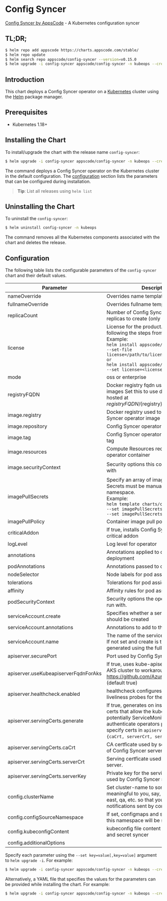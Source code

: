 # Config Syncer

[Config Syncer by AppsCode](https://github.com/kubeops/config-syncer) - A Kubernetes configuration syncer

## TL;DR;

```bash
$ helm repo add appscode https://charts.appscode.com/stable/
$ helm repo update
$ helm search repo appscode/config-syncer --version=v0.15.0
$ helm upgrade -i config-syncer appscode/config-syncer -n kubeops --create-namespace --version=v0.15.0
```

## Introduction

This chart deploys a Config Syncer operator on a [Kubernetes](http://kubernetes.io) cluster using the [Helm](https://helm.sh) package manager.

## Prerequisites

- Kubernetes 1.18+

## Installing the Chart

To install/upgrade the chart with the release name `config-syncer`:

```bash
$ helm upgrade -i config-syncer appscode/config-syncer -n kubeops --create-namespace --version=v0.15.0
```

The command deploys a Config Syncer operator on the Kubernetes cluster in the default configuration. The [configuration](#configuration) section lists the parameters that can be configured during installation.

> **Tip**: List all releases using `helm list`

## Uninstalling the Chart

To uninstall the `config-syncer`:

```bash
$ helm uninstall config-syncer -n kubeops
```

The command removes all the Kubernetes components associated with the chart and deletes the release.

## Configuration

The following table lists the configurable parameters of the `config-syncer` chart and their default values.

|              Parameter               |                                                                                                                                                       Description                                                                                                                                                        |                                                                                            Default                                                                                             |
|--------------------------------------|--------------------------------------------------------------------------------------------------------------------------------------------------------------------------------------------------------------------------------------------------------------------------------------------------------------------------|------------------------------------------------------------------------------------------------------------------------------------------------------------------------------------------------|
| nameOverride                         | Overrides name template                                                                                                                                                                                                                                                                                                  | <code>""</code>                                                                                                                                                                                |
| fullnameOverride                     | Overrides fullname template                                                                                                                                                                                                                                                                                              | <code>""</code>                                                                                                                                                                                |
| replicaCount                         | Number of Config Syncer operator replicas to create (only 1 is supported)                                                                                                                                                                                                                                                | <code>1</code>                                                                                                                                                                                 |
| license                              | License for the product. Get a license by following the steps from [here](https://license-issuer.appscode.com/). <br> Example: <br> `helm install appscode/panopticon \` <br> `--set-file license=/path/to/license/file` <br> `or` <br> `helm install appscode/panopticon \` <br> `--set license=<license file content>` | <code>""</code>                                                                                                                                                                                |
| mode                                 | oss or enterprise                                                                                                                                                                                                                                                                                                        | <code>oss</code>                                                                                                                                                                               |
| registryFQDN                         | Docker registry fqdn used to pull docker images Set this to use docker registry hosted at ${registryFQDN}/${registry}/${image}                                                                                                                                                                                           | <code>ghcr.io</code>                                                                                                                                                                           |
| image.registry                       | Docker registry used to pull Config Syncer operator image                                                                                                                                                                                                                                                                | <code>appscode</code>                                                                                                                                                                          |
| image.repository                     | Config Syncer operator container image                                                                                                                                                                                                                                                                                   | <code>config-syncer</code>                                                                                                                                                                     |
| image.tag                            | Config Syncer operator container image tag                                                                                                                                                                                                                                                                               | <code>""</code>                                                                                                                                                                                |
| image.resources                      | Compute Resources required by the operator container                                                                                                                                                                                                                                                                     | <code>{}</code>                                                                                                                                                                                |
| image.securityContext                | Security options this container should run with                                                                                                                                                                                                                                                                          | <code>{"allowPrivilegeEscalation":false,"capabilities":{"drop":["ALL"]},"readOnlyRootFilesystem":true,"runAsNonRoot":true,"runAsUser":65534,"seccompProfile":{"type":"RuntimeDefault"}}</code> |
| imagePullSecrets                     | Specify an array of imagePullSecrets. Secrets must be manually created in the namespace. <br> Example: <br> `helm template charts/config-syncer \` <br> `--set imagePullSecrets[0].name=sec0 \` <br> `--set imagePullSecrets[1].name=sec1`                                                                               | <code>[]</code>                                                                                                                                                                                |
| imagePullPolicy                      | Container image pull policy                                                                                                                                                                                                                                                                                              | <code>IfNotPresent</code>                                                                                                                                                                      |
| criticalAddon                        | If true, installs Config Syncer operator as critical addon                                                                                                                                                                                                                                                               | <code>false</code>                                                                                                                                                                             |
| logLevel                             | Log level for operator                                                                                                                                                                                                                                                                                                   | <code>3</code>                                                                                                                                                                                 |
| annotations                          | Annotations applied to operator deployment                                                                                                                                                                                                                                                                               | <code>{}</code>                                                                                                                                                                                |
| podAnnotations                       | Annotations passed to operator pod(s).                                                                                                                                                                                                                                                                                   | <code>{}</code>                                                                                                                                                                                |
| nodeSelector                         | Node labels for pod assignment                                                                                                                                                                                                                                                                                           | <code>{}</code>                                                                                                                                                                                |
| tolerations                          | Tolerations for pod assignment                                                                                                                                                                                                                                                                                           | <code>[]</code>                                                                                                                                                                                |
| affinity                             | Affinity rules for pod assignment                                                                                                                                                                                                                                                                                        | <code>{}</code>                                                                                                                                                                                |
| podSecurityContext                   | Security options the operator pod should run with.                                                                                                                                                                                                                                                                       | <code>{"fsGroup":65534}</code>                                                                                                                                                                 |
| serviceAccount.create                | Specifies whether a service account should be created                                                                                                                                                                                                                                                                    | <code>true</code>                                                                                                                                                                              |
| serviceAccount.annotations           | Annotations to add to the service account                                                                                                                                                                                                                                                                                | <code>{}</code>                                                                                                                                                                                |
| serviceAccount.name                  | The name of the service account to use. If not set and create is true, a name is generated using the fullname template                                                                                                                                                                                                   | <code>""</code>                                                                                                                                                                                |
| apiserver.securePort                 | Port used by Config Syncer server                                                                                                                                                                                                                                                                                        | <code>"8443"</code>                                                                                                                                                                            |
| apiserver.useKubeapiserverFqdnForAks | If true, uses kube-apiserver FQDN for AKS cluster to workaround https://github.com/Azure/AKS/issues/522 (default true)                                                                                                                                                                                                   | <code>true</code>                                                                                                                                                                              |
| apiserver.healthcheck.enabled        | healthcheck configures the readiness and liveliness probes for the operator pod.                                                                                                                                                                                                                                         | <code>false</code>                                                                                                                                                                             |
| apiserver.servingCerts.generate      | If true, generates on install/upgrade the certs that allow the kube-apiserver (and potentially ServiceMonitor) to authenticate operators pods. Otherwise specify certs in `apiserver.servingCerts.{caCrt, serverCrt, serverKey}`.                                                                                        | <code>true</code>                                                                                                                                                                              |
| apiserver.servingCerts.caCrt         | CA certficate used by serving certificate of Config Syncer server.                                                                                                                                                                                                                                                       | <code>""</code>                                                                                                                                                                                |
| apiserver.servingCerts.serverCrt     | Serving certficate used by Config Syncer server.                                                                                                                                                                                                                                                                         | <code>""</code>                                                                                                                                                                                |
| apiserver.servingCerts.serverKey     | Private key for the serving certificate used by Config Syncer server.                                                                                                                                                                                                                                                    | <code>""</code>                                                                                                                                                                                |
| config.clusterName                   | Set cluster-name to something meaningful to you, say, prod, prod-us-east, qa, etc. so that you can distinguish notifications sent by config-syncer                                                                                                                                                                       | <code>unicorn</code>                                                                                                                                                                           |
| config.configSourceNamespace         | If set, configmaps and secrets from only this namespace will be synced                                                                                                                                                                                                                                                   | <code>""</code>                                                                                                                                                                                |
| config.kubeconfigContent             | kubeconfig file content for configmap and secret syncer                                                                                                                                                                                                                                                                  | <code>""</code>                                                                                                                                                                                |
| config.additionalOptions             |                                                                                                                                                                                                                                                                                                                          | <code>[]</code>                                                                                                                                                                                |


Specify each parameter using the `--set key=value[,key=value]` argument to `helm upgrade -i`. For example:

```bash
$ helm upgrade -i config-syncer appscode/config-syncer -n kubeops --create-namespace --version=v0.15.0 --set replicaCount=1
```

Alternatively, a YAML file that specifies the values for the parameters can be provided while
installing the chart. For example:

```bash
$ helm upgrade -i config-syncer appscode/config-syncer -n kubeops --create-namespace --version=v0.15.0 --values values.yaml
```
